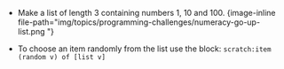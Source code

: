 -  Make a list of length 3 containing numbers 1, 10 and 100.
   {image-inline file-path="img/topics/programming-challenges/numeracy-go-up-list.png
"}

-  To choose an item randomly from the list use the block: `scratch:item (random v) of [list v]`
